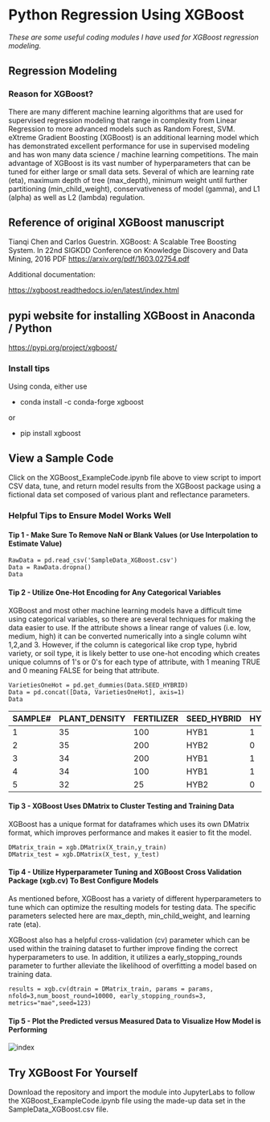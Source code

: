 # Python Regression Using XGBoost

*These are some useful coding modules I have used for XGBoost regression modeling.*

## Regression Modeling
### Reason for XGBoost?
There are many different machine learning algorithms that are used for supervised regression modeling that range in complexity from Linear Regression to more advanced models such as Random Forest, SVM. eXtreme Gradient Boosting (XGBoost) is an additional learning model which has demonstrated excellent performance for use in supervised modeling and has won many data science / machine learning competitions. The main advantage of XGBoost is its vast number of hyperparameters that can be tuned for either large or small data sets. Several of which are learning rate (eta), maximum depth of tree (max_depth), minimum weight until further partitioning (min_child_weight), conservativeness of model (gamma), and L1 (alpha) as well as L2 (lambda) regulation. 

## Reference of original XGBoost manuscript
Tianqi Chen and Carlos Guestrin. XGBoost: A Scalable Tree Boosting System. In 22nd SIGKDD Conference on Knowledge Discovery and Data Mining, 2016
PDF https://arxiv.org/pdf/1603.02754.pdf

Additional documentation:

https://xgboost.readthedocs.io/en/latest/index.html

## pypi website for installing XGBoost in Anaconda / Python
https://pypi.org/project/xgboost/

### Install tips
Using conda, either use 

- conda install -c conda-forge xgboost

or

- pip install xgboost


## View a Sample Code
Click on the XGBoost_ExampleCode.ipynb file above to view script to import CSV data, tune, and return model results from the XGBoost package using a fictional data set composed of various plant and reflectance parameters. 

### Helpful Tips to Ensure Model Works Well

#### Tip 1 - Make Sure To Remove NaN or Blank Values (or Use Interpolation to Estimate Value)
```
RawData = pd.read_csv('SampleData_XGBoost.csv')
Data = RawData.dropna()
Data
```
#### Tip 2 - Utilize One-Hot Encoding for Any Categorical Variables 
XGBoost and most other machine learning models have a difficult time using categorical variables, so there are several techniques for making the data easier to use. If the attribute shows a linear range of values (i.e. low, medium, high) it can be converted numerically into a single column wiht 1,2,and 3. However, if the column is categorical like crop type, hybrid variety, or soil type, it is likely better to use one-hot encoding which creates unique columns of 1's or 0's for each type of attribute, with 1 meaning TRUE and 0 meaning FALSE for being that attribute. 

```
VarietiesOneHot = pd.get_dummies(Data.SEED_HYBRID)
Data = pd.concat([Data, VarietiesOneHot], axis=1)
Data
```

|SAMPLE#| 	PLANT_DENSITY| 	FERTILIZER| 	SEED_HYBRID| 	HYB1| 	HYB2|
--- | --- | --- | --- |--- |--- |
|1| 	35| 	100| 	HYB1| 	 	1| 	0|
|2| 	35| 	200| 	HYB2| 	 	0| 	1|
|3| 	34| 	200|	HYB1| 	 	1| 	0|
|4| 	34| 	100| 	HYB1| 		1| 	0|
|5| 	32| 	25| 	HYB2| 	 	0| 	1|

#### Tip 3 - XGBoost Uses DMatrix to Cluster Testing and Training Data 
XGBoost has a unique format for dataframes which uses its own DMatrix format, which improves performance and makes it easier to fit the model.
```
DMatrix_train = xgb.DMatrix(X_train,y_train)
DMatrix_test = xgb.DMatrix(X_test, y_test)
```
#### Tip 4 - Utilize Hyperparameter Tuning and XGBoost Cross Validation Package (xgb.cv) To Best Configure Models
As mentioned before, XGBoost has a variety of different hyperparameters to tune which can optimize the resulting models for testing data. The specific parameters selected here are max_depth, min_child_weight, and learning rate (eta). 

XGBoost also has a helpful cross-validation (cv) parameter which can be used within the training dataset to further improve finding the correct hyperparameters to use. In addition, it utilizes a early_stopping_rounds parameter to further alleviate the likelihood of overfitting a model based on training data. 

```
results = xgb.cv(dtrain = DMatrix_train, params = params, nfold=3,num_boost_round=10000, early_stopping_rounds=3, metrics="mae",seed=123)
```

#### Tip 5 - Plot the Predicted versus Measured Data to Visualize How Model is Performing

![index](https://user-images.githubusercontent.com/80427122/112690783-bfb98100-8e52-11eb-95fd-fee72b18ab8b.png)

## Try XGBoost For Yourself
Download the repository and import the module into JupyterLabs to follow the XGBoost_ExampleCode.ipynb file using the made-up data set in the SampleData_XGBoost.csv file. 
